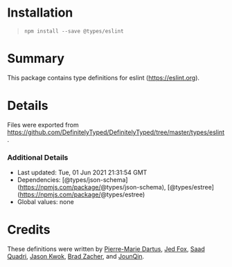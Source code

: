 Installation
============

> `npm install --save @types/eslint`

Summary
=======

This package contains type definitions for eslint (https://eslint.org).

Details
=======

Files were exported from https://github.com/DefinitelyTyped/DefinitelyTyped/tree/master/types/eslint.

### Additional Details

-   Last updated: Tue, 01 Jun 2021 21:31:54 GMT
-   Dependencies: <span class="citation" data-cites="types/json-schema">\[@types/json-schema\]</span>(https://npmjs.com/package/<span class="citation" data-cites="types/json-schema">@types/json-schema</span>), <span class="citation" data-cites="types/estree">\[@types/estree\]</span>(https://npmjs.com/package/<span class="citation" data-cites="types/estree">@types/estree</span>)
-   Global values: none

Credits
=======

These definitions were written by [Pierre-Marie Dartus](https://github.com/pmdartus), [Jed Fox](https://github.com/j-f1), [Saad Quadri](https://github.com/saadq), [Jason Kwok](https://github.com/JasonHK), [Brad Zacher](https://github.com/bradzacher), and [JounQin](https://github.com/JounQin).
